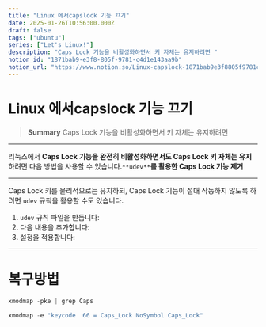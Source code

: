 ```yaml
---
title: "Linux 에서capslock 기능 끄기"
date: 2025-01-26T10:56:00.000Z
draft: false
tags: ["ubuntu"]
series: ["Let's Linux!"]
description: "Caps Lock 기능을 비활성화하면서 키 자체는 유지하려면 "
notion_id: "1871bab9-e3f8-805f-9781-c4d1e143aa9b"
notion_url: "https://www.notion.so/Linux-capslock-1871bab9e3f8805f9781c4d1e143aa9b"
---
```


# Linux 에서capslock 기능 끄기

> **Summary**
> Caps Lock 기능을 비활성화하면서 키 자체는 유지하려면 

---

리눅스에서 **Caps Lock 기능을 완전히 비활성화하면서도 Caps Lock 키 자체는 유지**하려면 다음 방법을 사용할 수 있습니다.`**udev**`**를 활용한 Caps Lock 기능 제거**

---

Caps Lock 키를 물리적으로는 유지하되, Caps Lock 기능이 절대 작동하지 않도록 하려면 `udev` 규칙을 활용할 수도 있습니다.

1. `udev` 규칙 파일을 만듭니다:
1. 다음 내용을 추가합니다:
1. 설정을 적용합니다:
---

# 복구방법

```javascript
xmodmap -pke | grep Caps
```

```javascript
xmodmap -e "keycode  66 = Caps_Lock NoSymbol Caps_Lock"
```


